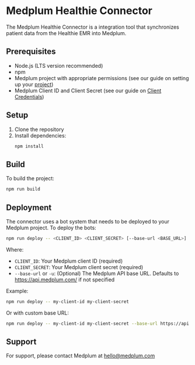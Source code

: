 # Medplum Healthie Connector

The Medplum Healthie Connector is a integration tool that synchronizes patient data from the Healthie EMR into Medplum.

## Prerequisites

- Node.js (LTS version recommended)
- npm
- Medplum project with appropriate permissions (see our guide on setting up your [project](https://www.medplum.com/docs/tutorials/register))
- Medplum Client ID and Client Secret (see our guide on [Client Credentials](https://www.medplum.com/docs/auth/methods/client-credentials))

## Setup

1. Clone the repository
2. Install dependencies:
   ```bash
   npm install
   ```

## Build

To build the project:

```bash
npm run build
```

## Deployment

The connector uses a bot system that needs to be deployed to your Medplum project. To deploy the bots:

```bash
npm run deploy -- <CLIENT_ID> <CLIENT_SECRET> [--base-url <BASE_URL>]
```

Where:

- `CLIENT_ID`: Your Medplum client ID (required)
- `CLIENT_SECRET`: Your Medplum client secret (required)
- `--base-url` or `-u`: (Optional) The Medplum API base URL. Defaults to https://api.medplum.com/ if not specified

Example:

```bash
npm run deploy -- my-client-id my-client-secret
```

Or with custom base URL:

```bash
npm run deploy -- my-client-id my-client-secret --base-url https://api.medplum.com/
```

## Support

For support, please contact Medplum at hello@medplum.com
